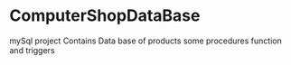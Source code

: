 # ComputerShopDataBase
mySql project Contains Data base of products some procedures function and triggers
